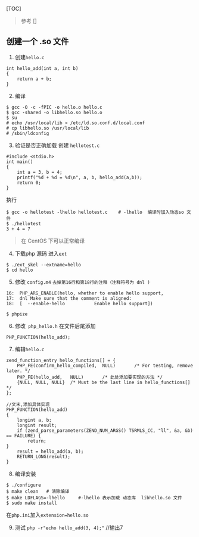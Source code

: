[TOC]
> 参考 []

## 创建一个 .so 文件
1. 创建`hello.c`
```
int hello_add(int a, int b)
{
    return a + b;
}
```
2. 编译
```
$ gcc -O -c -fPIC -o hello.o hello.c
$ gcc -shared -o libhello.so hello.o
$ su
# echo /usr/local/lib > /etc/ld.so.conf.d/local.conf  
# cp libhello.so /usr/local/lib
# /sbin/ldconfig
```
3. 验证是否正确加载
创建 `hellotest.c`
```
#include <stdio.h>
int main()
{
    int a = 3, b = 4;
    printf("%d + %d = %d\n", a, b, hello_add(a,b));
    return 0;
}
```
执行
```
$ gcc -o hellotest -lhello hellotest.c    # -lhello  编译时加入动态so 文件
$ ./hellotest
3 + 4 = 7
```
> 在 CentOS 下可以正常编译

4.  下载php 源码
进入`ext`
```
$ ./ext_skel --extname=hello
$ cd hello
```

5. 修改 `config.m4`
`去掉第16行和第18行的注释（注释符号为 dnl )`
```
16:  PHP_ARG_ENABLE(hello, whether to enable hello support,
17:  dnl Make sure that the comment is aligned:
18:  [  --enable-hello           Enable hello support])
```
```
$ phpize
```

6. 修改` php_hello.h`
在文件后尾添加
```
PHP_FUNCTION(hello_add);
```

7. 编辑`hello.c`
```
zend_function_entry hello_functions[] = {
    PHP_FE(confirm_hello_compiled,  NULL)       /* For testing, remove later. */
    PHP_FE(hello_add,   NULL)       /* 此处添加要实现的方法 */
    {NULL, NULL, NULL}  /* Must be the last line in hello_functions[] */
};

//文末,添加具体实现
PHP_FUNCTION(hello_add)
{
    longint a, b;
    longint result;
    if (zend_parse_parameters(ZEND_NUM_ARGS() TSRMLS_CC, "ll", &a, &b) == FAILURE) {
        return;
}
    result = hello_add(a, b);
    RETURN_LONG(result);
}
```
8. 编译安装
```
$ ./configure
$ make clean   # 清除编译
$ make LDFLAGS=-lhello     #-lhello 表示加载 动态库  libhello.so 文件  
$ sudo make install 
```
在`php.ini`加入`extension=hello.so`

9. 测试
`php -r"echo hello_add(3, 4);"` //输出7  